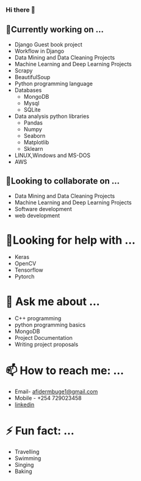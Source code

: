 ### Hi there 👋

<!--
**Lucy815-bit/Lucy815-bit** is a ✨ _special_ ✨ repository because its `README.md` (this file) appears on your GitHub profile.

Here are some ideas to get you started:

- 🔭 currently working on ...
- 🌱 currently learning ...
- 👯 looking to collaborate on ...
- 🤔 looking for help with ...
- 💬 Ask me about ...
- 📫 How to reach me: ...
- 😄 Pronouns: ...
- ⚡ Fun fact: ...
-->
## 🔭Currently working on ...
* Django Guest book project
* Workflow in Django
* Data Mining and Data Cleaning Projects
* Machine Learning and Deep Learning Projects
* Scrapy 
* BeautifulSoup
* Python programming language
* Databases
  * MongoDB
  * Mysql
  * SQLite
* Data analysis python libraries
  * Pandas
  * Numpy
  * Seaborn
  * Matplotlib
  * Sklearn
* LINUX,Windows and MS-DOS
* AWS
 
 ## 👯Looking to collaborate on ...
 * Data Mining and Data Cleaning Projects
 * Machine Learning and Deep Learning Projects
 * Software development
 * web development
 
 # 🤔Looking for help with ...
 * Keras
 * OpenCV
 * Tensorflow
 * Pytorch
 
 # 💬 Ask me about ...
 * C++ programming
 * python programming basics
 * MongoDB
 * Project Documentation
 * Writing project proposals
 
 # 📫 How to reach me: ...
 * Email- afidermbuge1@gmail.com
 * Mobile - +254 729023458
 * [linkedin](https://www.linkedin.com/in/lucy-achieng-wagoro-b833061b3/)
 
 # ⚡ Fun fact: ...
 * Travelling
 * Swimming
 * Singing
 * Baking
 
 
 
 
 


      
      
      
      
      
      
      
      
      
      
      
      
      
      
      
      
      
      
      
      








